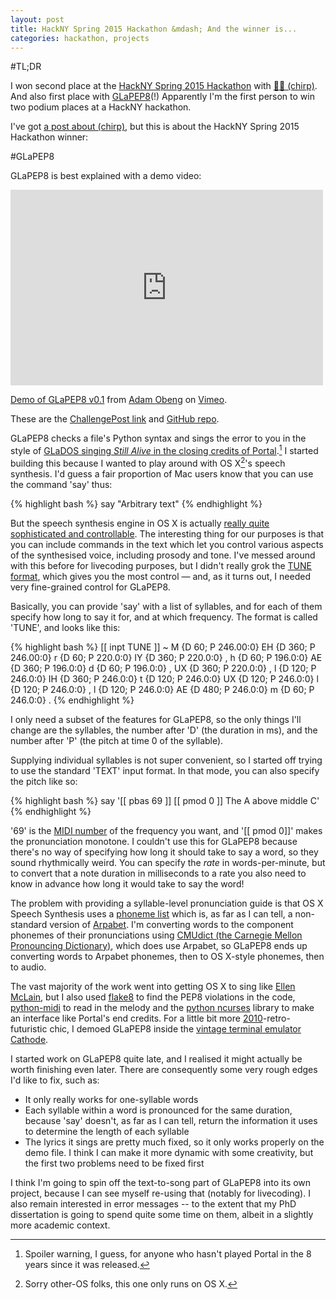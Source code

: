 ```yaml
---
layout: post
title: HackNY Spring 2015 Hackathon &mdash; And the winner is...
categories: hackathon, projects 
---
```


#TL;DR

I won second place at the [HackNY Spring 2015 Hackathon](http://hackny.org/a/spring2015hackathon/) with [&#x1f424;&#x1f3b6; (chirp)](/hackny-hackathon-runnerup/#x1f424x1f3b6-chirp). And also first place with [GLaPEP8](/hackny-hackathon-winner/#glapep8)(!) Apparently I'm the first person to win two podium places at a HackNY hackathon.

I've got [a post about (chirp)](/hackny-spring-2015/#x1f424x1f3b6-chirp), but this is about the HackNY Spring 2015 Hackathon winner:

#GLaPEP8

GLaPEP8 is best explained with a demo video:

<iframe src="https://player.vimeo.com/video/121724646" width="500" height="313" frameborder="0" webkitallowfullscreen mozallowfullscreen allowfullscreen></iframe> <p><a href="https://vimeo.com/121724646">Demo of GLaPEP8 v0.1</a> from <a href="https://vimeo.com/adamobeng">Adam Obeng</a> on <a href="https://vimeo.com">Vimeo</a>.</p>


These are the [ChallengePost link](http://challengepost.com/software/glapep8) and [GitHub repo](https://github.com/adamobeng/glapep8).

GLaPEP8 checks a file's Python syntax and sings the error to you in the style of [GLaDOS singing *Still Alive* in the closing credits of Portal](https://www.youtube.com/watch?v=Y6ljFaKRTrI).[^spoiler] I started building this because I wanted to play around with OS X[^os]'s speech synthesis. I'd guess a fair proportion of Mac users know that you can use the command 'say' thus:


{% highlight bash %}
say "Arbitrary text"
{% endhighlight %}


But the speech synthesis engine in OS X is actually [really quite sophisticated and controllable](https://developer.apple.com/library/mac/documentation/UserExperience/Conceptual/SpeechSynthesisProgrammingGuide/FineTuning/FineTuning.html#//apple_ref/doc/uid/TP40004365-CH5-SW3). The interesting thing for our purposes is that you can include commands in the text which let you control various aspects of the synthesised voice, including prosody and tone. I've messed around with this before for livecoding purposes, but I didn't really grok the [TUNE format](https://developer.apple.com/library/mac/documentation/UserExperience/Conceptual/SpeechSynthesisProgrammingGuide/FineTuning/FineTuning.html#//apple_ref/doc/uid/TP40004365-CH5-SW7), which gives you the most control &mdash; and, as it turns out, I needed very fine-grained control for GLaPEP8.

Basically, you can provide 'say' with a list of syllables, and for each of them specify how long to say it for, and at which frequency. The format is called 'TUNE', and looks like this:

{% highlight bash %}
[[ inpt TUNE ]]
~
M {D 60; P 246.00:0}
EH {D 360; P 246.00:0}
r {D 60; P 220.0:0}
IY {D 360; P 220.0:0}
,
h {D 60; P 196.0:0}
AE {D 360; P 196.0:0}
d {D 60; P 196.0:0}
,
UX {D 360; P 220.0:0}
,
l {D 120; P 246.0:0}
IH {D 360; P 246.0:0}
t {D 120; P 246.0:0}
UX {D 120; P 246.0:0}
l {D 120; P 246.0:0}
,
l {D 120; P 246.0:0}
AE {D 480; P 246.0:0}
m {D 60; P 246.0:0}
.
{% endhighlight %}

I only need a subset of the features for GLaPEP8, so the only things I'll change are the syllables, the number after 'D' (the duration in ms), and the number after 'P' (the pitch at time 0 of the syllable).

Supplying individual syllables is not super convenient, so I started off trying to use the standard 'TEXT' input format. In that mode, you can also specify the pitch like so:

{% highlight bash %}
say '[[ pbas 69 ]] [[ pmod 0 ]] The A above middle C'
{% endhighlight %}

'69' is the [MIDI number](http://newt.phys.unsw.edu.au/jw/notes.html) of the frequency you want, and '[[ pmod 0]]' makes the pronunciation monotone. I couldn't use this for GLaPEP8 because there's no way of specifying how long it should take to say a word, so they sound rhythmically weird. You can specify the *rate* in words-per-minute, but to convert that a note duration in milliseconds to a rate you also need to know in advance how long it would take to say the word!

The problem with providing a syllable-level pronunciation guide is that OS X Speech Synthesis uses a [phoneme list](https://developer.apple.com/library/mac/documentation/UserExperience/Conceptual/SpeechSynthesisProgrammingGuide/Phonemes/Phonemes.html#//apple_ref/doc/uid/TP40004365-CH9-SW1) which is, as far as I can tell, a non-standard version of [Arpabet](https://en.wikipedia.org/wiki/Arpabet). I'm converting words to the component phonemes of their pronunciations using [CMUdict (the Carnegie Mellon Pronouncing Dictionary)](http://svn.code.sf.net/p/cmusphinx/code/trunk/cmudict/), which does use Arpabet, so GLaPEP8 ends up converting words to Arpabet phonemes, then to OS X-style phonemes, then to audio.

The vast majority of the work went into getting OS X to sing like [Ellen McLain](https://en.wikipedia.org/wiki/Ellen_McLain), but I also used [flake8](https://pypi.python.org/pypi/flake8) to find the PEP8 violations in the code, [python-midi](https://github.com/vishnubob/python-midi) to read in the melody and the [python ncurses](https://docs.python.org/2/library/curses.html) library to make an interface like Portal's end credits. For a little bit more [2010](https://en.wikipedia.org/wiki/Portal_(video_game)#Plot)-retro-futuristic chic, I demoed GLaPEP8 inside the [vintage terminal emulator Cathode](http://www.secretgeometry.com/apps/cathode/).

I started work on GLaPEP8 quite late, and I realised it might actually be worth finishing even later. There are consequently some very rough edges I'd like to fix, such as:

- It only really works for one-syllable words
- Each syllable within a word is pronounced for the same duration, because 'say' doesn't, as far as I can tell, return the information it uses to determine the length of each syllable
- The lyrics it sings are pretty much fixed, so it only works properly on the demo file. I think I can make it more dynamic with some creativity, but the first two problems need to be fixed first


I think I'm going to spin off the text-to-song part of GLaPEP8 into its own project, because I can see myself re-using that (notably for livecoding). I also remain interested in error messages -- to the extent that my PhD dissertation is going to spend quite some time on them, albeit in a slightly more academic context.


[^os]: Sorry other-OS folks, this one only runs on OS X.
[^spoiler]: Spoiler warning, I guess, for anyone who hasn't played Portal in the 8 years since it was released.
